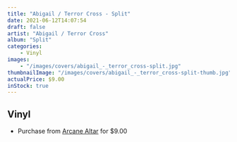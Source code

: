 ```yaml
---
title: "Abigail / Terror Cross - Split"
date: 2021-06-12T14:07:54
draft: false
artist: "Abigail / Terror Cross"
album: "Split"
categories:
    - Vinyl
images:
    - "/images/covers/abigail_-_terror_cross-split.jpg"
thumbnailImage: "/images/covers/abigail_-_terror_cross-split-thumb.jpg"
actualPrice: $9.00
inStock: true
---
```


## Vinyl
* Purchase from [Arcane Altar](https://arcanealtar.bigcartel.com/product/abigail-terror-cross-split-7-ep) for $9.00
